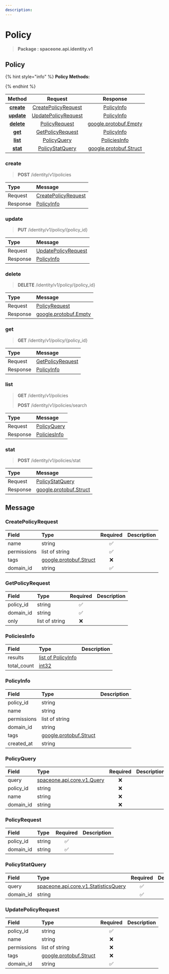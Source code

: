 ```yaml
---
description:  
---
```

# Policy

>  **Package : spaceone.api.identity.v1**

## Policy

{% hint style="info" %}
**Policy Methods:**

{%  endhint %}


| Method | Request | Response |
| :-----: | :--------: | :--------: |
| [**create**](policy.md#create)|   [CreatePolicyRequest](policy.md#createpolicyrequest) |   [PolicyInfo](policy.md#policyinfo) |
| [**update**](policy.md#update)|   [UpdatePolicyRequest](policy.md#updatepolicyrequest) |   [PolicyInfo](policy.md#policyinfo) |
| [**delete**](policy.md#delete)|   [PolicyRequest](policy.md#policyrequest) |  [google.protobuf.Empty](https://github.com/protocolbuffers/protobuf/blob/master/src/google/protobuf/empty.proto)|
| [**get**](policy.md#get)|   [GetPolicyRequest](policy.md#getpolicyrequest) |   [PolicyInfo](policy.md#policyinfo) |
| [**list**](policy.md#list)|   [PolicyQuery](policy.md#policyquery) |   [PoliciesInfo](policy.md#policiesinfo) |
| [**stat**](policy.md#stat)|   [PolicyStatQuery](policy.md#policystatquery) |  [google.protobuf.Struct](https://github.com/protocolbuffers/protobuf/blob/master/src/google/protobuf/struct.proto)| 
 

 
### create
> **POST** /identity/v1/policies
>


| Type | Message |
| :--- | :--- |
| Request | [CreatePolicyRequest](policy.md#createpolicyrequest) |
| Response |  [PolicyInfo](policy.md#policyinfo)  |
 
 

 
### update
> **PUT** /identity/v1/policy/{policy_id}
>


| Type | Message |
| :--- | :--- |
| Request | [UpdatePolicyRequest](policy.md#updatepolicyrequest) |
| Response |  [PolicyInfo](policy.md#policyinfo)  |
 
 

 
### delete
> **DELETE** /identity/v1/policy/{policy_id}
>


| Type | Message |
| :--- | :--- |
| Request | [PolicyRequest](policy.md#policyrequest) |
| Response | [google.protobuf.Empty](https://github.com/protocolbuffers/protobuf/blob/master/src/google/protobuf/empty.proto) |
 
 

 
### get
> **GET** /identity/v1/policy/{policy_id}
>


| Type | Message |
| :--- | :--- |
| Request | [GetPolicyRequest](policy.md#getpolicyrequest) |
| Response |  [PolicyInfo](policy.md#policyinfo)  |
 
 

 
### list
> **GET** /identity/v1/policies
>
> **POST** /identity/v1/policies/search



| Type | Message |
| :--- | :--- |
| Request | [PolicyQuery](policy.md#policyquery) |
| Response |  [PoliciesInfo](policy.md#policiesinfo)  |
 
 

 
### stat
> **POST** /identity/v1/policies/stat
>


| Type | Message |
| :--- | :--- |
| Request | [PolicyStatQuery](policy.md#policystatquery) |
| Response | [google.protobuf.Struct](https://github.com/protocolbuffers/protobuf/blob/master/src/google/protobuf/struct.proto) |


## 

## Message

### CreatePolicyRequest
| Field | Type | Required | Description |
| :--- | :--- | :---: | :--- |
| name |string|✅| |
| permissions |list of string|✅| |
| tags |[google.protobuf.Struct](https://github.com/protocolbuffers/protobuf/blob/master/src/google/protobuf/struct.proto)|❌| |
| domain_id |string|✅| |

### GetPolicyRequest
| Field | Type | Required | Description |
| :--- | :--- | :---: | :--- |
| policy_id |string|✅| |
| domain_id |string|✅| |
| only |list of string|❌| |

### PoliciesInfo
| Field | Type |  Description |
| :--- | :--- | :--- |
| results |[list of PolicyInfo](policy.md#policyinfo) | |
| total_count |[int32](https://github.com/protocolbuffers/protobuf/blob/master/src/google/protobuf/type.proto) | |

### PolicyInfo
| Field | Type |  Description |
| :--- | :--- | :--- |
| policy_id |string | |
| name |string | |
| permissions |list of string | |
| domain_id |string | |
| tags |[google.protobuf.Struct](https://github.com/protocolbuffers/protobuf/blob/master/src/google/protobuf/struct.proto) | |
| created_at |string | |

### PolicyQuery
| Field | Type | Required | Description |
| :--- | :--- | :---: | :--- |
| query |[spaceone.api.core.v1.Query](https://spaceone-dev.gitbook.io/api-reference/common-v1/search-query)|❌| |
| policy_id |string|❌| |
| name |string|❌| |
| domain_id |string|❌| |

### PolicyRequest
| Field | Type | Required | Description |
| :--- | :--- | :---: | :--- |
| policy_id |string|✅| |
| domain_id |string|✅| |

### PolicyStatQuery
| Field | Type | Required | Description |
| :--- | :--- | :---: | :--- |
| query |[spaceone.api.core.v1.StatisticsQuery](https://spaceone-dev.gitbook.io/api-reference/common-v1/statistics-query)|✅| |
| domain_id |string|✅| |

### UpdatePolicyRequest
| Field | Type | Required | Description |
| :--- | :--- | :---: | :--- |
| policy_id |string|✅| |
| name |string|❌| |
| permissions |list of string|❌| |
| tags |[google.protobuf.Struct](https://github.com/protocolbuffers/protobuf/blob/master/src/google/protobuf/struct.proto)|❌| |
| domain_id |string|✅| |
